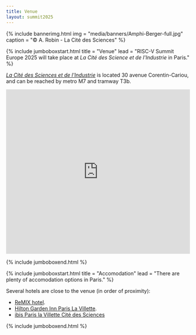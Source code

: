 ```yaml
---
title: Venue
layout: summit2025
---
```


{% include bannerimg.html 
    img = "media/banners/Amphi-Berger-full.jpg"
    caption = "&copy; A. Robin - La Cité des Sciences"
%}

{% include jumboboxstart.html 
    title = "Venue"
    lead = "RISC-V Summit Europe 2025 will take place at <em>La Cité des Science et de l'Industrie</em> in Paris."
%}

<a href="https://www.cite-sciences.fr/en"><em>La Cité des Sciences et de l'Industrie</em></a> is located 30 avenue Corentin-Cariou, and can be reached by metro M7 and tramway T3b.

<iframe src="https://www.google.com/maps/embed?pb=!1m18!1m12!1m3!1d5246.07754660454!2d2.3830286966356637!3d48.89559822418747!2m3!1f0!2f0!3f0!3m2!1i1024!2i768!4f13.1!3m3!1m2!1s0x47e66c32df92aa0f%3A0x52d157d86ddecf27!2sCit%C3%A9%20des%20Sciences%20et%20de%20l&#39;Industrie!5e0!3m2!1sfr!2sfr!4v1738353775092!5m2!1sfr!2sfr" width="100%" height="450" style="border:0;" allowfullscreen="" loading="lazy" referrerpolicy="no-referrer-when-downgrade"></iframe>

{% include jumboboxend.html %}

{% include jumboboxstart.html 
    title = "Accomodation"
    lead = "There are plenty of accomodation options in Paris."
%}

Several hotels are close to the venue (in order of proximity):
<ul>
<li><a href="https://www.remix-hotel.com/en/">ReMIX hotel</a>.</li>
<li><a href="https://www.hilton.com/en/hotels/orygigi-hilton-garden-inn-paris-la-villette/">Hilton Garden Inn Paris La Villette</a>.</li>
<li><a href="https://all.accor.com/ssr/app/ibis/rates/1401/index.fr.shtml">ibis Paris la Villette Cité des Sciences</a></li>
</ul>

{% include jumboboxend.html %}
